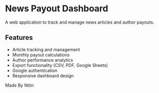 # News Payout Dashboard

A web application to track and manage news articles and author payouts.

## Features

- Article tracking and management
- Monthly payout calculations
- Author performance analytics
- Export functionality (CSV, PDF, Google Sheets)
- Google authentication
- Responsive dashboard design

Made By Nitin
